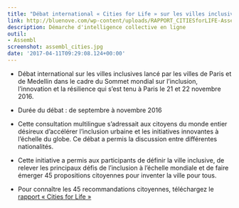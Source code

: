 ```yaml
---
title: "Débat international « Cities for Life » sur les villes inclusives"
link: http://bluenove.com/wp-content/uploads/RAPPORT_CITIESforLIFE-Assembl-2016-by-bluenove.pdf
description: Démarche d'intelligence collective en ligne
outil:
- Assembl
screenshot: assembl_cities.jpg
date: '2017-04-11T09:29:08.124+00:00'
---
```

* Débat international sur les villes inclusives lancé par les villes de Paris et de Medellin dans le cadre du Sommet mondial sur l’inclusion, l’innovation et la résilience qui s’est tenu à Paris le 21 et 22 novembre 2016.

* Durée du débat : de septembre à novembre 2016

* Cette consultation multilingue s’adressait aux citoyens du monde entier désireux d’accélérer l’inclusion urbaine et les initiatives innovantes à l’échelle du globe. Ce débat a permis la discussion entre différentes nationalités.


* Cette initiative a permis aux participants de définir la ville inclusive, de relever les principaux défis de l’inclusion à l’échelle mondiale et de faire émerger 45 propositions citoyennes pour inventer la ville pour tous.

* Pour connaître les 45 recommandations citoyennes, téléchargez le [rapport « Cities for Life »](http://bluenove.com/wp-content/uploads/RAPPORT_CITIESforLIFE-Assembl-2016-by-bluenove.pdf)

